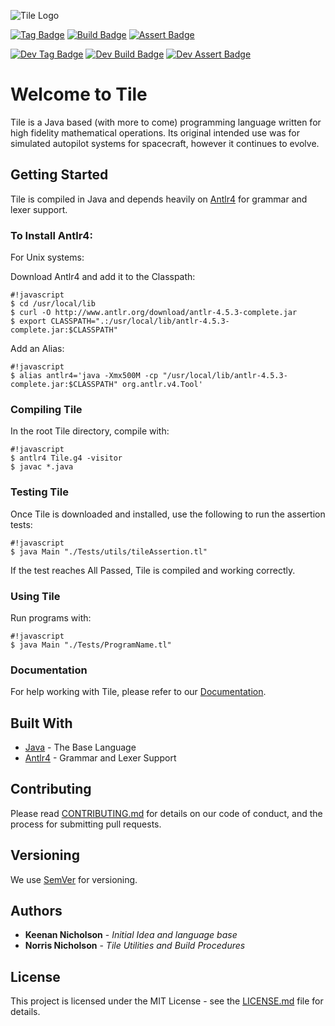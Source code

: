 ![Tile Logo](http://www.nickguys.com/lang/Tile-Small-Logo.png)

[![Tag Badge](http://nornick3.zapto.org/tile/events/badges/tag.svg)]()
[![Build Badge](http://nornick3.zapto.org/tile/events/badges/build.svg)]()
[![Assert Badge](http://nornick3.zapto.org/tile/events/badges/assert.svg)]()

[![Dev Tag Badge](http://nornick3.zapto.org/tile/events/badges/dev-tag.svg)]()
[![Dev Build Badge](http://nornick3.zapto.org/tile/events/badges/dev-build.svg)]()
[![Dev Assert Badge](http://nornick3.zapto.org/tile/events/badges/dev-assert.svg)]()

# Welcome to Tile
Tile is a Java based (with more to come) programming language written for high fidelity mathematical operations. Its original intended use was for simulated autopilot systems for spacecraft, however it continues to evolve.

## Getting Started
Tile is compiled in Java and depends heavily on [Antlr4](https://github.com/antlr/antlr4) for grammar and lexer support.

### To Install Antlr4:
For Unix systems:

Download Antlr4 and add it to the Classpath:
```
#!javascript
$ cd /usr/local/lib
$ curl -O http://www.antlr.org/download/antlr-4.5.3-complete.jar
$ export CLASSPATH=".:/usr/local/lib/antlr-4.5.3-complete.jar:$CLASSPATH"
```

Add an Alias:
```
#!javascript
$ alias antlr4='java -Xmx500M -cp "/usr/local/lib/antlr-4.5.3-complete.jar:$CLASSPATH" org.antlr.v4.Tool'
```

### Compiling Tile
In the root Tile directory, compile with:
```
#!javascript
$ antlr4 Tile.g4 -visitor
$ javac *.java
```

### Testing Tile
Once Tile is downloaded and installed, use the following to run the assertion tests:
```
#!javascript
$ java Main "./Tests/utils/tileAssertion.tl"
```
If the test reaches All Passed, Tile is compiled and working correctly.

### Using Tile
Run programs with:
```
#!javascript
$ java Main "./Tests/ProgramName.tl"
```

### Documentation
For help working with Tile, please refer to our [Documentation](https://bitbucket.org/roundpixeldev/tile/wiki/Home).

## Built With

* [Java](https://www.oracle.com/java/index.html) - The Base Language
* [Antlr4](https://github.com/antlr/antlr4) - Grammar and Lexer Support

## Contributing

Please read [CONTRIBUTING.md](CONTRIBUTING.md) for details on our code of conduct, and the process for submitting pull requests.

## Versioning

We use [SemVer](http://semver.org/) for versioning.

## Authors

* **Keenan Nicholson** - *Initial Idea and language base*
* **Norris Nicholson** - *Tile Utilities and Build Procedures*

## License

This project is licensed under the MIT License - see the [LICENSE.md](LICENSE.md) file for details.
